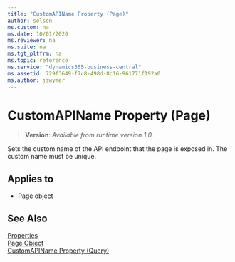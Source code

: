 ```yaml
---
title: "CustomAPIName Property (Page)"
author: solsen
ms.custom: na
ms.date: 10/01/2020
ms.reviewer: na
ms.suite: na
ms.tgt_pltfrm: na
ms.topic: reference
ms.service: "dynamics365-business-central"
ms.assetid: 729f3649-f7c8-498d-8c16-961771f192a0
ms.author: jswymer
---
```

 
# CustomAPIName Property (Page)
> **Version**: _Available from runtime version 1.0._

Sets the custom name of the API endpoint that the page is exposed in. The custom name must be unique.

## Applies to  

- Page object


## See Also  
[Properties](devenv-properties.md)    
[Page Object](../devenv-page-object.md)   
[CustomAPIName Property (Query)](devenv-customapiname-query-property.md)   